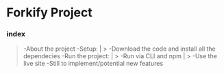 # Forkify Project

### index

> -About the project
> -Setup:
> | > -Download the code and install all the dependecies
> -Run the project:
> | > -Run via CLI and npm
> | > -Use the live site
> -Still to implement/potential new features
